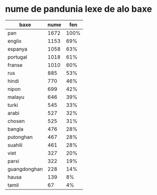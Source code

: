 # nume de pandunia lexe de alo baxe

| baxe  | nume  | fen |
|-------|-------|-----|
| pan | 1672 | 100% |
| englix | 1153 | 69% |
| espanya | 1058 | 63% |
| portugal | 1018 | 61% |
| franse | 1010 | 60% |
| rus | 885 | 53% |
| hindi | 770 | 46% |
| nipon | 699 | 42% |
| malayu | 646 | 39% |
| turki | 545 | 33% |
| arabi | 527 | 32% |
| chosen | 525 | 31% |
| bangla | 476 | 28% |
| putonghan | 467 | 28% |
| suahili | 461 | 28% |
| viet | 327 | 20% |
| parsi | 322 | 19% |
| guangdonghan | 228 | 14% |
| hausa | 139 | 8% |
| tamil | 67 | 4% |
